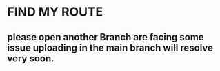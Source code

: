 # FIND MY ROUTE

## please open another Branch are facing some issue uploading in the main branch will resolve very soon.

